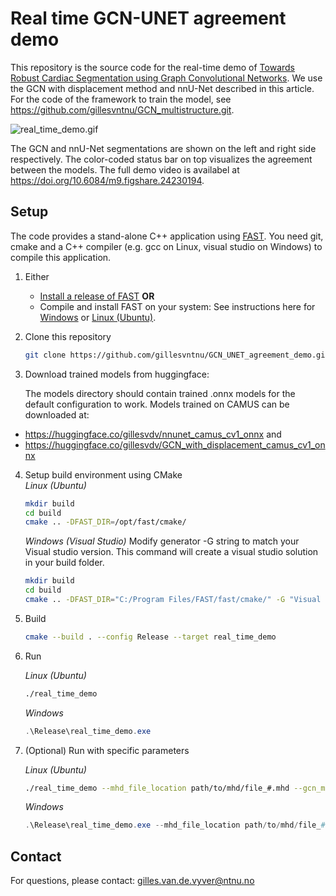 Real time GCN-UNET agreement demo
==================================

This repository is the source code for the real-time demo of
[Towards Robust Cardiac Segmentation using Graph Convolutional Networks](https://arxiv.org/abs/1911.04429).
We use the GCN with displacement method and nnU-Net described in this article.
For the code of the framework to train the model, see https://github.com/gillesvntnu/GCN_multistructure.git.

![real_time_demo.gif](./figures/real_time_demo.gif)

The GCN and nnU-Net segmentations are shown on the left and right side respectively.
The color-coded status bar on top visualizes the agreement between the models.
The full demo video is availabel at https://doi.org/10.6084/m9.figshare.24230194.

Setup
----------------------------------
The code provides a stand-alone C++ application using [FAST](https://github.com/smistad/FAST).
You need git, cmake and a C++ compiler (e.g. gcc on Linux, visual studio on Windows) to compile this application.

1. Either
   - [Install a release of FAST](https://fast.eriksmistad.no/install.html) **OR**
   - Compile and install FAST on your system: See instructions here for [Windows](https://fast.eriksmistad.no/building-on-windows.html) or [Linux (Ubuntu)](https://fast.eriksmistad.no/install-ubuntu-linux.html).
2. Clone this repository
   ```bash
   git clone https://github.com/gillesvntnu/GCN_UNET_agreement_demo.git
   ```
3. Download trained models from huggingface:

   The models directory should contain trained .onnx models for the default configuration to work.
Models trained on CAMUS can be downloaded at:

- https://huggingface.co/gillesvdv/nnunet_camus_cv1_onnx
and
- https://huggingface.co/gillesvdv/GCN_with_displacement_camus_cv1_onnx
4. Setup build environment using CMake  
   *Linux (Ubuntu)*
   ```bash
   mkdir build
   cd build
   cmake .. -DFAST_DIR=/opt/fast/cmake/
   ``` 
   *Windows (Visual Studio)*
   Modify generator -G string to match your Visual studio version. This command will create a visual studio solution in your build folder.
   ```bash
   mkdir build
   cd build
   cmake .. -DFAST_DIR="C:/Program Files/FAST/fast/cmake/" -G "Visual Studio 16 2019" -A x64
   ```
5. Build
   ```bash
   cmake --build . --config Release --target real_time_demo
   ```
6. Run

   *Linux (Ubuntu)*
   ```bash
   ./real_time_demo
   ```
   *Windows*
   ```powershell
   .\Release\real_time_demo.exe
   ```
7. (Optional) Run with specific parameters

    *Linux (Ubuntu)*
    ```bash
    ./real_time_demo --mhd_file_location path/to/mhd/file_#.mhd --gcn_model_loc path/to/gcn/model.onnx --unet_model_loc path/to/unet/model.onnx
    ```
    *Windows*
    ```powershell
    .\Release\real_time_demo.exe --mhd_file_location path/to/mhd/file_#.mhd --gcn_model_loc path/to/gcn/model.onnx --unet_model_loc path/to/unet/model.onnx
    ```

## Contact
For questions, please contact:
[gilles.van.de.vyver@ntnu.no](mailto:gilles.van.de.vyver@ntnu.no)
